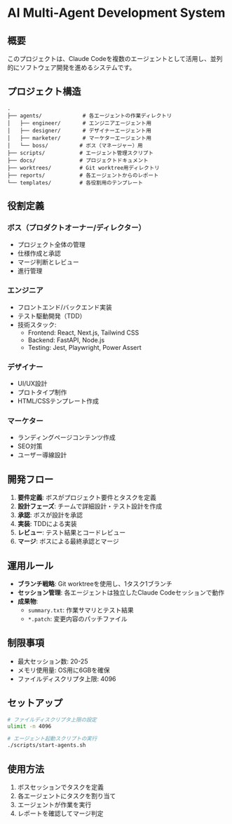 # AI Multi-Agent Development System

## 概要
このプロジェクトは、Claude Codeを複数のエージェントとして活用し、並列的にソフトウェア開発を進めるシステムです。

## プロジェクト構造
```
.
├── agents/             # 各エージェントの作業ディレクトリ
│   ├── engineer/       # エンジニアエージェント用
│   ├── designer/       # デザイナーエージェント用
│   ├── marketer/       # マーケターエージェント用
│   └── boss/          # ボス（マネージャー）用
├── scripts/           # エージェント管理スクリプト
├── docs/              # プロジェクトドキュメント
├── worktrees/         # Git worktree用ディレクトリ
├── reports/           # 各エージェントからのレポート
└── templates/         # 各役割用のテンプレート
```

## 役割定義

### ボス（プロダクトオーナー/ディレクター）
- プロジェクト全体の管理
- 仕様作成と承認
- マージ判断とレビュー
- 進行管理

### エンジニア
- フロントエンド/バックエンド実装
- テスト駆動開発（TDD）
- 技術スタック:
  - Frontend: React, Next.js, Tailwind CSS
  - Backend: FastAPI, Node.js
  - Testing: Jest, Playwright, Power Assert

### デザイナー
- UI/UX設計
- プロトタイプ制作
- HTML/CSSテンプレート作成

### マーケター
- ランディングページコンテンツ作成
- SEO対策
- ユーザー導線設計

## 開発フロー

1. **要件定義**: ボスがプロジェクト要件とタスクを定義
2. **設計フェーズ**: チームで詳細設計・テスト設計を作成
3. **承認**: ボスが設計を承認
4. **実装**: TDDによる実装
5. **レビュー**: テスト結果とコードレビュー
6. **マージ**: ボスによる最終承認とマージ

## 運用ルール

- **ブランチ戦略**: Git worktreeを使用し、1タスク1ブランチ
- **セッション管理**: 各エージェントは独立したClaude Codeセッションで動作
- **成果物**: 
  - `summary.txt`: 作業サマリとテスト結果
  - `*.patch`: 変更内容のパッチファイル

## 制限事項

- 最大セッション数: 20-25
- メモリ使用量: OS用に6GBを確保
- ファイルディスクリプタ上限: 4096

## セットアップ

```bash
# ファイルディスクリプタ上限の設定
ulimit -n 4096

# エージェント起動スクリプトの実行
./scripts/start-agents.sh
```

## 使用方法

1. ボスセッションでタスクを定義
2. 各エージェントにタスクを割り当て
3. エージェントが作業を実行
4. レポートを確認してマージ判定